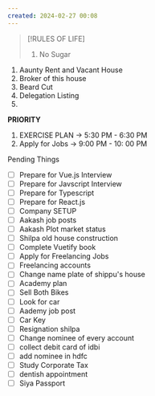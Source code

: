 ```yaml
---
created: 2024-02-27 00:08
---
```


> [!RULES OF LIFE]
>
> 1. No Sugar
> 


1. Aaunty Rent and Vacant House 
2. Broker of this house
3. Beard Cut
4. Delegation Listing
5. 

**PRIORITY**

1. EXERCISE PLAN -> 5:30 PM - 6:30 PM
2. Apply for Jobs -> 9:00 PM - 10: 00 PM

Pending Things

- [ ] Prepare for Vue.js Interview
- [ ] Prepare for Javscript Interview
- [ ] Prepare for Typescript
- [ ] Prepare for React.js
- [ ] Company SETUP
- [ ] Aakash job posts
- [ ] Aakash Plot market status
- [ ] Shilpa old house construction
- [ ] Complete Vuetify book
- [ ] Apply for Freelancing Jobs
- [ ] Freelancing accounts
- [ ] Change name plate of shippu's house 
- [ ] Academy plan 
- [ ] Sell Both Bikes
- [ ] Look for car
- [ ] Aademy job post
- [ ] Car Key 
- [ ] Resignation shilpa
- [ ] Change nominee of every account
- [ ] collect debit card of idbi
- [ ] add nominee in hdfc 
- [ ] Study Corporate Tax
- [ ] dentish appointment
- [ ] Siya Passport